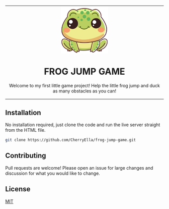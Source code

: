 
<table align="center"><tr><td align="center" width="9999">
<img src="/images/frog.png" align="center" width="150">
  
  
  
# FROG JUMP GAME


Welcome to my first little game project! Help the little frog jump and duck as many obstacles as you can! 
</td></tr></table>

## Installation 

No installation required, just clone the code and run the live server straight from the HTML file. 

```bash
git clone https://github.com/CherryElla/frog-jump-game.git
```

## Contributing 

Pull requests are welcome! Please open an issue for large changes and discussion for what you would like to change.

## License 

[MIT](https://choosealicense.com/licenses/mit/)
